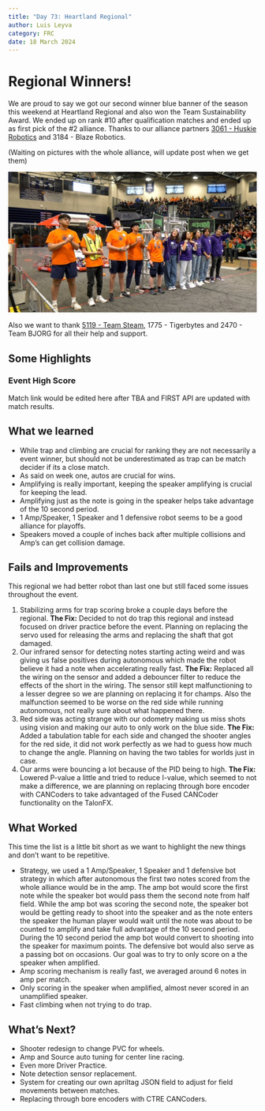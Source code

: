 ```yaml
---
title: "Day 73: Heartland Regional"
author: Luis Leyva
category: FRC
date: 18 March 2024
---
```


# Regional Winners!

We are proud to say we got our second winner blue banner of the season this weekend at Heartland Regional and also won the Team Sustainability Award. We ended up on rank #10 after qualification matches and ended up as first pick of the #2 alliance. Thanks to our alliance partners [3061 - Huskie Robotics](https://www.chiefdelphi.com/t/frc-3061-huskie-robotics-2024-season-build-thread/447553) and 3184 - Blaze Robotics.

(Waiting on pictures with the whole alliance, will update post when we get them)

![Heartland Regional](Day-73/Heartland%20Alliance.jpeg)

Also we want to thank [5119 - Team Steam](https://www.chiefdelphi.com/t/5119-team-steam-2024-open-alliance-build-thread/442086), 1775 - Tigerbytes and 2470 - Team BJORG for all their help and support.

## Some Highlights

### Event High Score

Match link would be edited here after TBA and FIRST API are updated with match results.

## What we learned

-   While trap and climbing are crucial for ranking they are not necessarily a event winner, but should not be underestimated as trap can be match decider if its a close match.
-   As said on week one, autos are crucial for wins.
-   Amplifying is really important, keeping the speaker amplifying is crucial for keeping the lead.
-   Amplifying just as the note is going in the speaker helps take advantage of the 10 second period.
-   1 Amp/Speaker, 1 Speaker and 1 defensive robot seems to be a good alliance for playoffs.
-   Speakers moved a couple of inches back after multiple collisions and Amp’s can get collision damage.

## Fails and Improvements

This regional we had better robot than last one but still faced some issues throughout the event.

1. Stabilizing arms for trap scoring broke a couple days before the regional.
   **The Fix:** Decided to not do trap this regional and instead focused on driver practice before the event. Planning on replacing the servo used for releasing the arms and replacing the shaft that got damaged.
2. Our infrared sensor for detecting notes starting acting weird and was giving us false positives during autonomous which made the robot believe it had a note when accelerating really fast.
   **The Fix:** Replaced all the wiring on the sensor and added a debouncer filter to reduce the effects of the short in the wiring. The sensor still kept malfunctioning to a lesser degree so we are planning on replacing it for champs. Also the malfunction seemed to be worse on the red side while running autonomous, not really sure about what happened there.
3. Red side was acting strange with our odometry making us miss shots using vision and making our auto to only work on the blue side.
   **The Fix:** Added a tabulation table for each side and changed the shooter angles for the red side, it did not work perfectly as we had to guess how much to change the angle. Planning on having the two tables for worlds just in case.
4. Our arms were bouncing a lot because of the PID being to high.
   **The Fix:** Lowered P-value a little and tried to reduce I-value, which seemed to not make a difference, we are planning on replacing through bore encoder with CANCoders to take advantaged of the Fused CANCoder functionality on the TalonFX.

## What Worked

This time the list is a little bit short as we want to highlight the new things and don’t want to be repetitive.

-   Strategy, we used a 1 Amp/Speaker, 1 Speaker and 1 defensive bot strategy in which after autonomous the first two notes scored from the whole alliance would be in the amp. The amp bot would score the first note while the speaker bot would pass them the second note from half field. While the amp bot was scoring the second note, the speaker bot would be getting ready to shoot into the speaker and as the note enters the speaker the human player would wait until the note was about to be counted to amplify and take full advantage of the 10 second period. During the 10 second period the amp bot would convert to shooting into the speaker for maximum points. The defensive bot would also serve as a passing bot on occasions. Our goal was to try to only score on a the speaker when amplified.
-   Amp scoring mechanism is really fast, we averaged around 6 notes in amp per match.
-   Only scoring in the speaker when amplified, almost never scored in an unamplified speaker.
-   Fast climbing when not trying to do trap.

## What’s Next?

-   Shooter redesign to change PVC for wheels.
-   Amp and Source auto tuning for center line racing.
-   Even more Driver Practice.
-   Note detection sensor replacement.
-   System for creating our own apriltag JSON field to adjust for field movements between matches.
-   Replacing through bore encoders with CTRE CANCoders.
